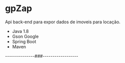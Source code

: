 # gpZap

Api back-end para expor dados de imoveis para locação.

- Java 1.8
- Gson Google
- Spring Boot
- Maven

---------------###------------------
